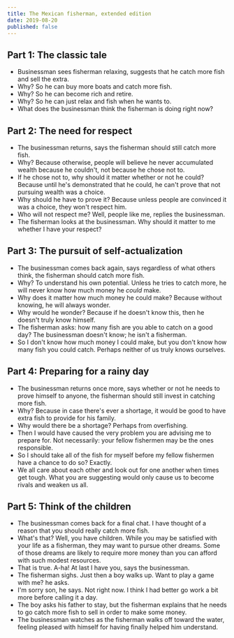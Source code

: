 ```yaml
---
title: The Mexican fisherman, extended edition
date: 2019-08-20
published: false
---
```


## Part 1: The classic tale

- Businessman sees fisherman relaxing, suggests that he catch more fish and
  sell the extra.
- Why? So he can buy more boats and catch more fish.
- Why? So he can become rich and retire.
- Why? So he can just relax and fish when he wants to.
- What does the businessman think the fisherman is doing right now?

## Part 2: The need for respect

- The businessman returns, says the fisherman should still catch more fish.
- Why? Because otherwise, people will believe he never accumulated wealth
  because he couldn't, not because he chose not to.
- If he chose not to, why should it matter whether or not he could? Because
  until he's demonstrated that he could, he can't prove that not pursuing
  wealth was a choice.
- Why should he have to prove it? Because unless people are convinced it was a
  choice, they won't respect him.
- Who will not respect me? Well, people like me, replies the businessman.
- The fisherman looks at the businessman. Why should it matter to me whether I
  have your respect?

## Part 3: The pursuit of self-actualization

- The businessman comes back again, says regardless of what others think, the
  fisherman should catch more fish.
- Why? To understand his own potential. Unless he tries to catch more, he will
  never know how much money he _could_ make.
- Why does it matter how much money he could make? Because without knowing, he
  will always wonder.
- Why would he wonder? Because if he doesn't know this, then he doesn't truly
  know himself.
- The fisherman asks: how many fish are you able to catch on a good day? The
  businessman doesn't know; he isn't a fisherman.
- So I don't know how much money I could make, but you don't know how many
  fish you could catch. Perhaps neither of us truly knows ourselves.

## Part 4: Preparing for a rainy day

- The businessman returns once more, says whether or not he needs to prove
  himself to anyone, the fisherman should still invest in catching more fish.
- Why? Because in case there's ever a shortage, it would be good to have extra
  fish to provide for his family.
- Why would there be a shortage? Perhaps from overfishing.
- Then I would have caused the very problem you are advising me to prepare for.
  Not necessarily: your fellow fishermen may be the ones responsible.
- So I should take all of the fish for myself before my fellow fishermen have a
  chance to do so? Exactly.
- We all care about each other and look out for one another when times get
  tough. What you are suggesting would only cause us to become rivals and
  weaken us all.

## Part 5: Think of the children

- The businessman comes back for a final chat. I have thought of a reason that
  you should really catch more fish.
- What's that? Well, you have children. While you may be satisfied with your
  life as a fisherman, they may want to pursue other dreams. Some of those
  dreams are likely to require more money than you can afford with such modest
  resources.
- That is true. A-ha! At last I have you, says the businessman.
- The fisherman sighs. Just then a boy walks up. Want to play a game with me?
  he asks.
- I'm sorry son, he says. Not right now. I think I had better go work a bit
  more before calling it a day.
- The boy asks his father to stay, but the fisherman explains that he needs to
  go catch more fish to sell in order to make some money.
- The businessman watches as the fisherman walks off toward the water, feeling
  pleased with himself for having finally helped him understand.
